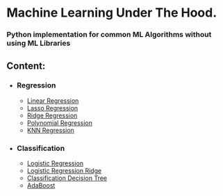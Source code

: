 # Machine Learning Under The Hood.
### Python implementation for common ML Algorithms without using ML Libraries 

## Content:
- ### Regression
    - [Linear Regression](https://nbviewer.jupyter.org/github/yyatsiuk/ML-Algorithms-By-Hands/blob/main/mlbyhands/regression/Linear_Regression.ipynb)
    - [Lasso Regression](https://nbviewer.jupyter.org/github/yyatsiuk/ML-Algorithms-By-Hands/blob/main/mlbyhands/regression/Lasso_Regression.ipynb)
    - [Ridge Regression](https://nbviewer.jupyter.org/github/yyatsiuk/ML-Algorithms-By-Hands/blob/main/mlbyhands/regression/Ridge_Regression.ipynb)
    - [Polynomial Regression](https://nbviewer.jupyter.org/github/yyatsiuk/ML-Algorithms-By-Hands/blob/main/mlbyhands/regression/Polynomial_Regression.ipynb)
    - [KNN Regression](https://nbviewer.jupyter.org/github/yyatsiuk/ML-Algorithms-By-Hands/blob/main/mlbyhands/regression/KNN_Regression.ipynb)
- ### Classification
    - [Logistic Regression](https://nbviewer.jupyter.org/github/yyatsiuk/ML-Algorithms-By-Hands/blob/main/mlbyhands/classification/Logistic_Regression.ipynb)
    - [Logistic Regression Ridge](https://nbviewer.jupyter.org/github/yyatsiuk/ML-Algorithms-By-Hands/blob/main/mlbyhands/classification/Logistic_Regression_L2_Regularization.ipynb)
    - [Classification Decision Tree](https://nbviewer.jupyter.org/github/yyatsiuk/ML-Algorithms-By-Hands/blob/main/mlbyhands/classification/Decision_Trees.ipynb)
    - [AdaBoost](https://nbviewer.jupyter.org/github/yyatsiuk/ML-Algorithms-By-Hands/blob/main/mlbyhands/classification/AdaBoost.ipynb)
